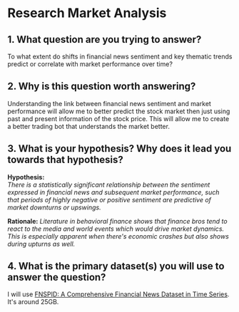 # Research Market Analysis

## 1. What question are you trying to answer?
To what extent do shifts in financial news sentiment and key thematic trends predict or correlate with market performance over time?

## 2. Why is this question worth answering?
Understanding the link between financial news sentiment and market performance will allow me to better predict the stock market then just using past and present information of the stock price. This will allow me to create a better trading bot that understands the market better. 

## 3. What is your hypothesis? Why does it lead you towards that hypothesis?

**Hypothesis:**  
*There is a statistically significant relationship between the sentiment expressed in financial news and subsequent market performance, such that periods of highly negative or positive sentiment are predictive of market downturns or upswings.*

**Rationale:**
*Literature in behavioral finance shows that finance bros tend to react to the media and world events which would drive market dynamics. This is especially apparent when there's economic crashes but also shows during upturns as well.*

## 4. What is the primary dataset(s) you will use to answer the question?
I will use [FNSPID: A Comprehensive Financial News Dataset in Time Series](https://huggingface.co/datasets/Zihan1004/FNSPID). It's around 25GB.
